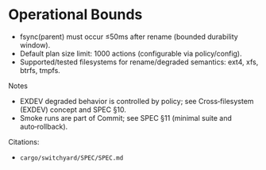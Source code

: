 # Operational Bounds

- fsync(parent) must occur ≤50ms after rename (bounded durability window).
- Default plan size limit: 1000 actions (configurable via policy/config).
- Supported/tested filesystems for rename/degraded semantics: ext4, xfs, btrfs, tmpfs.

Notes
- EXDEV degraded behavior is controlled by policy; see Cross‑filesystem (EXDEV) concept and SPEC §10.
- Smoke runs are part of Commit; see SPEC §11 (minimal suite and auto‑rollback).

Citations:
- `cargo/switchyard/SPEC/SPEC.md`
